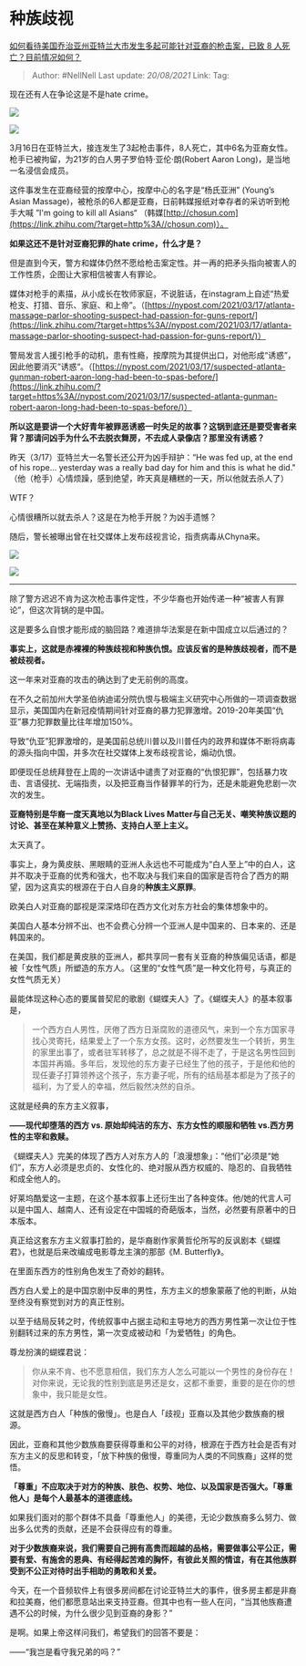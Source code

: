 # 种族歧视
[如何看待美国乔治亚州亚特兰大市发生多起可能针对亚裔的枪击案，已致 8 人死亡？目前情况如何？](https://www.zhihu.com/question/449764833/answer/1787675934)

> Author: #NellNell
> Last update: *20/08/2021*
> Link:
> Tag:

现在还有人在争论这是不是hate crime。

![](https://pic3.zhimg.com/50/v2-bac41d5f7c9732d0552264ca99e9c831_720w.jpg?source=c8b7c179)

![](https://pic3.zhimg.com/80/v2-bac41d5f7c9732d0552264ca99e9c831_720w.jpg?source=c8b7c179)

3月16日在亚特兰大，接连发生了3起枪击事件，8人死亡，其中6名为亚裔女性。枪手已被拘留，为21岁的白人男子罗伯特·亚伦·朗(Robert Aaron Long)，是当地一名浸信会成员。

这件事发生在亚裔经营的按摩中心，按摩中心的名字是“杨氏亚洲” (Young’s Asian Massage)，被枪杀的6人都是亚裔，日前韩媒报纸对幸存者的采访听到枪手大喊 ”I'm going to kill all Asians“ （韩媒[http://chosun.com](https://link.zhihu.com/?target=http%3A//chosun.com)）。

**如果这还不是针对亚裔犯罪的hate crime，什么才是？**

但是直到今天，警方和媒体仍然不愿给枪击案定性。并一再的把矛头指向被害人的工作性质，企图让大家相信被害人有罪论。

媒体对枪手的素描，从小成长在牧师家庭，不说脏话，在instagram上自述“热爱枪支、打猎、音乐、家庭、和上帝”。（[https://nypost.com/2021/03/17/atlanta-massage-parlor-shooting-suspect-had-passion-for-guns-report/](https://link.zhihu.com/?target=https%3A//nypost.com/2021/03/17/atlanta-massage-parlor-shooting-suspect-had-passion-for-guns-report/)）

警局发言人援引枪手的动机，患有性瘾，按摩院为其提供出口，对他形成“诱惑”，因此他要消灭”诱惑“。（[https://nypost.com/2021/03/17/suspected-atlanta-gunman-robert-aaron-long-had-been-to-spas-before/](https://link.zhihu.com/?target=https%3A//nypost.com/2021/03/17/suspected-atlanta-gunman-robert-aaron-long-had-been-to-spas-before/)）

**所以这是要讲一个大好青年被罪恶诱惑一时失足的故事？这锅到底还是要受害者来背？那请问凶手为什么不去脱衣舞房，不去成人录像店？那里没有诱惑？**

昨天（3/17）亚特兰大一名警长还公开为凶手辩护：“He was fed up, at the end of his rope... yesterday was a really bad day for him and this is what he did." （他（枪手）心情烦躁，感到绝望，昨天真是糟糕的一天，所以他就去杀人了）

WTF？

心情很糟所以就去杀人？这是在为枪手开脱？为凶手遗憾？

随后，警长被曝出曾在社交媒体上发布歧视言论，指责病毒从Chyna来。

![](https://pic1.zhimg.com/50/v2-1014503f43ea503c8f209d1b2f19f3fc_720w.jpg?source=c8b7c179)

![](https://pic1.zhimg.com/80/v2-1014503f43ea503c8f209d1b2f19f3fc_720w.jpg?source=c8b7c179)

---

除了警方迟迟不肯为这次枪击事件定性，不少华裔也开始传递一种“被害人有罪论”，但这次背锅的是中国。

这是要多么自恨才能形成的脑回路？难道排华法案是在新中国成立以后通过的？

**事实上，这就是赤裸裸的种族歧视和种族仇恨。应该反省的是种族歧视者，而不是被歧视者。**

这一年来对亚裔的攻击的确达到了史无前例的高度。

在不久之前加州大学圣伯纳迪诺分院仇恨与极端主义研究中心所做的一项调查数据显示，美国国内在新冠疫情期间针对亚裔的暴力犯罪激增。2019-20年美国“仇亚”暴力犯罪数量比往年增加150%。

导致“仇亚”犯罪激增的，是美国前总统川普以及川普任内的政界和媒体不断将病毒的源头指向中国，并多次在社交媒体上发布歧视言论，煽动仇恨。

即便现任总统拜登在上周的一次讲话中谴责了对亚裔的“仇恨犯罪”，包括暴力攻击、言语侵扰、无端指责，以及把亚裔当作替罪羊的行为，还是未能避免悲剧一次次的发生。

**亚裔特别是华裔一度天真地以为Black Lives Matter与自己无关、嘲笑种族议题的讨论、甚至在某种意义上赞扬、支持白人至上主义。**

太天真了。

事实上，身为黄皮肤、黑眼睛的亚洲人永远也不可能成为“白人至上”中的白人，这并不取决于亚裔的优秀和强大，也不取决与我们来自的国家是否符合了西方的期望，因为这真实的根源在于白人自身的**种族主义原罪**。

欧美白人对亚裔的鄙视是深深烙印在西方文化对东方社会的集体想象中的。

美国白人基本分辨不出、也不会费心分辨一个亚洲人是中国来的、日本来的、还是韩国来的。

在美国，我们都是黄皮肤的亚洲人，都共享同一套有关亚裔的种族偏见话语，都是被「女性气质」所塑造的东方人。（这里的“女性气质”是一种文化符号，与真正的女性气质无关）

最能体现这种心态的要属普契尼的歌剧《蝴蝶夫人》了。《蝴蝶夫人》的基本叙事是，

> 一个西方白人男性，厌倦了西方日渐腐败的道德风气，来到一个东方国家寻找心灵寄托，结果爱上了一个东方女孩。这时，必然要发生一个转折，男生的家里出事了，或者驻军转移了，总之就是不得不走了，于是这名男性回到本国并再婚。多年后，发现他的东方妻子已经生了他的孩子，于是他和他的现任妻子打算领养这个孩子，东方妻子呢，所有的结局基本都是为了孩子的福利，为了爱人的幸福，然后毅然决然的自杀。

这就是经典的东方主义叙事，

**——现代却堕落的西方 vs. 原始却纯洁的东方、东方女性的顺服和牺牲 vs.西方男性的主宰和救赎。**

《蝴蝶夫人》完美的体现了西方人对东方人的「浪漫想象」：“他们”必须是“她们”，东方人必须是忠贞的、女性化的、绝对服从西方权威的、隐忍的、自我牺牲和成全他人的。

好莱坞酷爱这一主题，在这个基本叙事上还衍生出了各种变体。他/她的代言人可以是中国人、越南人、还有设定在中国城的奇葩版本，当然，必然要有原著中的日本版本。

真正给这套东方主义叙事打脸的，是华裔剧作家黄哲伦所写的反讽剧本《蝴蝶君》，也就是后来改编成电影尊龙主演的那部《M. Butterfly》。

在里面东西方的性别角色发生了奇妙的翻转。

西方白人爱上的是中国京剧中反串的男性，东方主义的想象蒙蔽了他的判断，从始至终没有察觉到对方的真正性别。

以至于结局反转之时，传统叙事中占据主动和主导地方的西方男性第一次让位于性别翻转过来的东方男性，第一次变成被动和「为爱牺牲」的角色。

尊龙扮演的蝴蝶君说：

> 你从来不肯、也不愿意相信，我们东方人怎么可能以一个男性的身份存在！对你来说，无论我的性别到底是男还是女，这都不重要，重要的是在你的想象中，我只能是女性。

这就是西方白人「种族的傲慢」。也是白人「歧视」亚裔以及其他少数族裔的根源。

因此，亚裔和其他少数族裔要获得尊重和公平的对待，根源在于西方社会是否有对东方主义的反思和转变，「放下种族的傲慢，尊重同为人类的不同族裔」这样的觉悟。

**「尊重」不应取决于对方的种族、肤色、权势、地位、以及国家是否强大。「尊重他人」是每个人最基本的道德底线。**

如果我们面对的那个群体不具备「尊重他人」的美德，无论少数族裔多么努力、做出多么优秀的贡献，还是不会获得应有的尊重。

**对于少数族裔来说，我们需要自己拥有高贵而超越的品格，需要做事公平公正，需要有爱、有施舍的恩典、有经得起苦难的胸怀，有彼此关照的情谊，有在其他族群受到不公正对待时出手相助的勇敢和关爱。**

今天，在一个音频软件上有很多房间都在讨论亚特兰大的事件，很多房主都是非裔和拉美裔，他们都愿意站出来支持亚裔。但其中也有一些人在问，“当其他族裔遭遇不公的时候，为什么很少见到亚裔的身影？”

是啊。如果上帝这样问我们，希望我们的回答不要是：

——“我岂是看守我兄弟的吗？”
